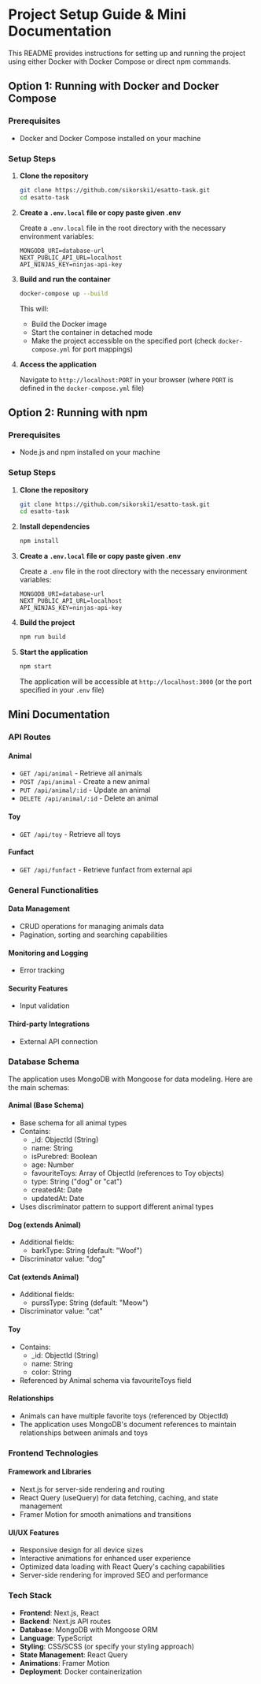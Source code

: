 # Project Setup Guide & Mini Documentation

This README provides instructions for setting up and running the project using either Docker with Docker Compose or direct npm commands.

## Option 1: Running with Docker and Docker Compose

### Prerequisites
- Docker and Docker Compose installed on your machine

### Setup Steps

1. **Clone the repository**
   ```bash
   git clone https://github.com/sikorski1/esatto-task.git
   cd esatto-task
   ```

2. **Create a `.env.local` file or copy paste given .env**
   
   Create a `.env.local` file in the root directory with the necessary environment variables:
   ```
   MONGODB_URI=database-url
   NEXT_PUBLIC_API_URL=localhost
   API_NINJAS_KEY=ninjas-api-key
   ```
   

4. **Build and run the container**
   ```bash
   docker-compose up --build
   ```
   
   This will:
   - Build the Docker image
   - Start the container in detached mode
   - Make the project accessible on the specified port (check `docker-compose.yml` for port mappings)

5. **Access the application**
   
   Navigate to `http://localhost:PORT` in your browser (where `PORT` is defined in the `docker-compose.yml` file)

## Option 2: Running with npm

### Prerequisites
- Node.js and npm installed on your machine

### Setup Steps

1. **Clone the repository**
   ```bash
   git clone https://github.com/sikorski1/esatto-task.git
   cd esatto-task
   ```

2. **Install dependencies**
   ```bash
   npm install
   ```

3. **Create a `.env.local` file or copy paste given .env**
   
   Create a `.env` file in the root directory with the necessary environment variables:
   ```
   MONGODB_URI=database-url
   NEXT_PUBLIC_API_URL=localhost
   API_NINJAS_KEY=ninjas-api-key
   ```

4. **Build the project**
   ```bash
   npm run build
   ```

5. **Start the application**
   ```bash
   npm start
   ```
   
   The application will be accessible at `http://localhost:3000` (or the port specified in your `.env` file)

## Mini Documentation

### API Routes

#### Animal
- `GET /api/animal` - Retrieve all animals
- `POST /api/animal` - Create a new animal
- `PUT /api/animal/:id` - Update an animal
- `DELETE /api/animal/:id` - Delete an animal

#### Toy
- `GET /api/toy` - Retrieve all toys

#### Funfact
- `GET /api/funfact` - Retrieve funfact from external api

### General Functionalities

#### Data Management
- CRUD operations for managing animals data
- Pagination, sorting and searching capabilities

#### Monitoring and Logging
- Error tracking

#### Security Features
- Input validation

#### Third-party Integrations
- External API connection

### Database Schema

The application uses MongoDB with Mongoose for data modeling. Here are the main schemas:

#### Animal (Base Schema)
- Base schema for all animal types
- Contains: 
  - _id: ObjectId (String)
  - name: String
  - isPurebred: Boolean
  - age: Number
  - favouriteToys: Array of ObjectId (references to Toy objects)
  - type: String ("dog" or "cat")
  - createdAt: Date
  - updatedAt: Date
- Uses discriminator pattern to support different animal types

#### Dog (extends Animal)
- Additional fields: 
  - barkType: String (default: "Woof")
- Discriminator value: "dog"

#### Cat (extends Animal)
- Additional fields: 
  - purssType: String (default: "Meow")
- Discriminator value: "cat"

#### Toy
- Contains: 
  - _id: ObjectId (String)
  - name: String
  - color: String
- Referenced by Animal schema via favouriteToys field

#### Relationships
- Animals can have multiple favorite toys (referenced by ObjectId)
- The application uses MongoDB's document references to maintain relationships between animals and toys

### Frontend Technologies

#### Framework and Libraries
- Next.js for server-side rendering and routing
- React Query (useQuery) for data fetching, caching, and state management
- Framer Motion for smooth animations and transitions

#### UI/UX Features
- Responsive design for all device sizes
- Interactive animations for enhanced user experience
- Optimized data loading with React Query's caching capabilities
- Server-side rendering for improved SEO and performance

### Tech Stack
- **Frontend**: Next.js, React
- **Backend**: Next.js API routes
- **Database**: MongoDB with Mongoose ORM
- **Language**: TypeScript
- **Styling**: CSS/SCSS (or specify your styling approach)
- **State Management**: React Query
- **Animations**: Framer Motion
- **Deployment**: Docker containerization
